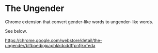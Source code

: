 The Ungender
============

Chrome extension that convert gender-like words to ungender-like words.

See below. 

https://chrome.google.com/webstore/detail/the-ungender/blfboedipjpaphkkdoddffpnfjknfeda
